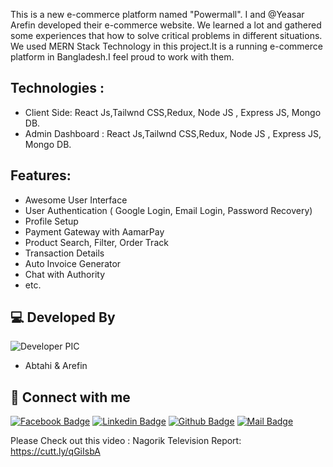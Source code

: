 This is a new e-commerce platform named "Powermall". I and @Yeasar Arefin developed their e-commerce website. We learned a lot and gathered some experiences that how to solve critical problems in different situations. We used MERN Stack Technology in this project.It is a running e-commerce 
platform in Bangladesh.I feel proud to work with them.


## Technologies : 
- Client Side: React Js,Tailwnd CSS,Redux, Node JS , Express JS, Mongo DB.
- Admin Dashboard : React Js,Tailwnd CSS,Redux, Node JS , Express JS, Mongo DB.
  
## Features: 
- Awesome User Interface
- User Authentication ( Google Login, Email Login, Password Recovery)
- Profile Setup
- Payment Gateway with AamarPay
- Product Search, Filter, Order Track
- Transaction Details
- Auto Invoice Generator
- Chat with Authority
- etc.

## 💻 Developed By

![Developer PIC](https://avatars.githubusercontent.com/u/73340940?s=48&v=4) 
- Abtahi & Arefin

## 🚀 Connect with me

[![Facebook Badge](https://img.shields.io/badge/Facebook-1877F2?style=for-the-badge&logo=facebook&logoColor=white)](https://facebook.com/abtahinoorsm)
[![Linkedin Badge](https://img.shields.io/badge/LinkedIn-0077B5?style=for-the-badge&logo=linkedin&logoColor=white)](https://linkedin.com/in/smabtahinoor)
[![Github Badge](https://img.shields.io/badge/GitHub-100000?style=for-the-badge&logo=github&logoColor=white)](https://github.com/19smabtahinoor)
[![Mail Badge](https://img.shields.io/badge/Gmail-D14836?style=for-the-badge&logo=gmail&logoColor=white)](mailto:smabtahinoor@gmail.com)

Please Check out this video :
Nagorik Television Report: https://cutt.ly/qGiIsbA

